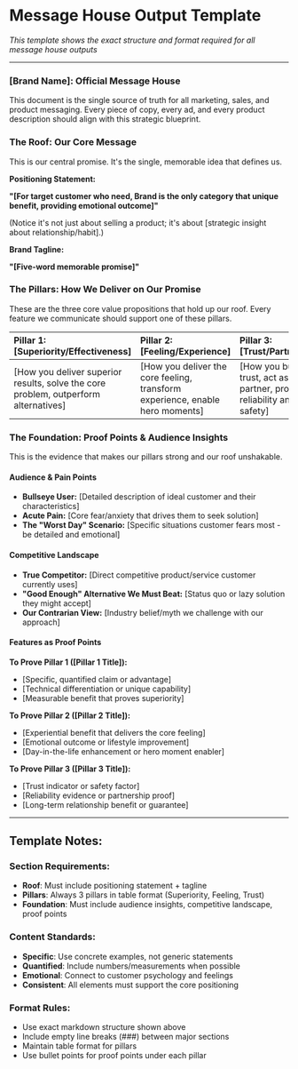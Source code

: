# Message House Output Template

*This template shows the exact structure and format required for all message house outputs*

---

### **[Brand Name]: Official Message House**

This document is the single source of truth for all marketing, sales, and product messaging. Every piece of copy, every ad, and every product description should align with this strategic blueprint.

### **The Roof: Our Core Message**

This is our central promise. It's the single, memorable idea that defines us.

**Positioning Statement:**

**"[For target customer who need, Brand is the only category that unique benefit, providing emotional outcome]"**

(Notice it's not just about selling a product; it's about [strategic insight about relationship/habit].)

**Brand Tagline:**

**"[Five-word memorable promise]"**

### 

### **The Pillars: How We Deliver on Our Promise**

These are the three core value propositions that hold up our roof. Every feature we communicate should support one of these pillars.

| Pillar 1: [Superiority/Effectiveness] | Pillar 2: [Feeling/Experience] | Pillar 3: [Trust/Partnership] |
| :---- | :---- | :---- |
| [How you deliver superior results, solve the core problem, outperform alternatives] | [How you deliver the core feeling, transform experience, enable hero moments] | [How you build trust, act as partner, provide reliability and safety] |

### 

### **The Foundation: Proof Points & Audience Insights**

This is the evidence that makes our pillars strong and our roof unshakable.

#### **Audience & Pain Points**

* **Bullseye User:** [Detailed description of ideal customer and their characteristics]
* **Acute Pain:** [Core fear/anxiety that drives them to seek solution]
* **The "Worst Day" Scenario:** [Specific situations customer fears most - be detailed and emotional]

#### **Competitive Landscape**

* **True Competitor:** [Direct competitive product/service customer currently uses]
* **"Good Enough" Alternative We Must Beat:** [Status quo or lazy solution they might accept]
* **Our Contrarian View:** [Industry belief/myth we challenge with our approach]

#### **Features as Proof Points**

**To Prove Pillar 1 ([Pillar 1 Title]):**

* [Specific, quantified claim or advantage]
* [Technical differentiation or unique capability]
* [Measurable benefit that proves superiority]

**To Prove Pillar 2 ([Pillar 2 Title]):**

* [Experiential benefit that delivers the core feeling]
* [Emotional outcome or lifestyle improvement]
* [Day-in-the-life enhancement or hero moment enabler]

**To Prove Pillar 3 ([Pillar 3 Title]):**

* [Trust indicator or safety factor]
* [Reliability evidence or partnership proof]
* [Long-term relationship benefit or guarantee]

---

## **Template Notes:**

### **Section Requirements:**
- **Roof**: Must include positioning statement + tagline
- **Pillars**: Always 3 pillars in table format (Superiority, Feeling, Trust)
- **Foundation**: Must include audience insights, competitive landscape, proof points

### **Content Standards:**
- **Specific**: Use concrete examples, not generic statements
- **Quantified**: Include numbers/measurements when possible
- **Emotional**: Connect to customer psychology and feelings
- **Consistent**: All elements must support the core positioning

### **Format Rules:**
- Use exact markdown structure shown above
- Include empty line breaks (###) between major sections
- Maintain table format for pillars
- Use bullet points for proof points under each pillar